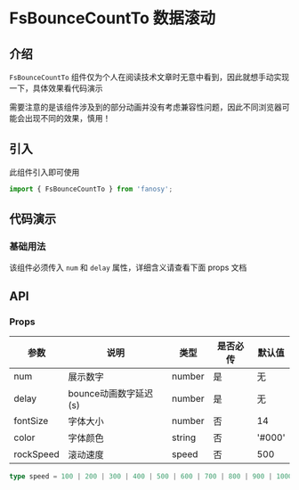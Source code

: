 # FsBounceCountTo 数据滚动

## 介绍

`FsBounceCountTo` 组件仅为个人在阅读技术文章时无意中看到，因此就想手动实现一下，具体效果看代码演示

需要注意的是该组件涉及到的部分动画并没有考虑兼容性问题，因此不同浏览器可能会出现不同的效果，慎用！

## 引入

此组件引入即可使用

```typescript
import { FsBounceCountTo } from 'fanosy';
```

## 代码演示

### 基础用法

该组件必须传入 `num` 和 `delay` 属性，详细含义请查看下面 props 文档

<CodeShow>
  <template #source>
    <ClientOnly>
      <fs-bounce-count-to-show />
    </ClientOnly>
  </template>
  <template #meta>

@[code vue{}](../.vuepress/components/fs-bounce-count-to-show.vue)

  </template>
</CodeShow>

## API

### Props

| 参数      | 说明                  | 类型   | 是否必传 | 默认值 |
| --------- | --------------------- | ------ | -------- | ------ |
| num       | 展示数字              | number | 是       | 无     |
| delay     | bounce动画数字延迟(s) | number | 是       | 无     |
| fontSize  | 字体大小              | number | 否       | 14     |
| color     | 字体颜色              | string | 否       | '#000' |
| rockSpeed | 滚动速度              | speed  | 否       | 500    |

```typescript
type speed = 100 | 200 | 300 | 400 | 500 | 600 | 700 | 800 | 900 | 1000;
```
